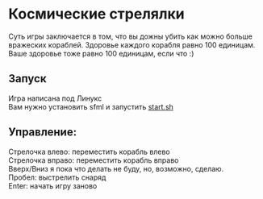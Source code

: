 # Космические стрелялки

Суть игры заключается в том, что вы дожны убить как можно больше вражеских кораблей.
Здоровье каждого корабля равно 100 единицам. Ваше здоровье тоже равно 100 единицам, если что :) <br>

## Запуск

Игра написана под Линукс <br>
Вам нужно установить sfml и запустить [start.sh](start.sh)

## Управление:

Стрелочка влево: переместить корабль влево <br>
Стрелочка вправо: переместить корабль вправо <br>
Вверх/Вниз я пока что делать не буду, но, возможно, сделаю. <br>
Пробел: выстрелить снаряд <br>
Enter: начать игру заново